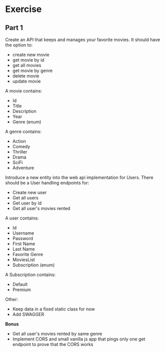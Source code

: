 # Exercise 
## Part 1
Create an API that keeps and manages your favorite movies. It should have the option to:

* create new movie
* get movie by id
* get all movies 
* get movie by genre
* delete movie
* update movie

A movie contains:
* Id
* Title
* Description
* Year
* Genre (enum)

A genre contains:
* Action
* Comedy
* Thriller
* Drama
* SciFi
* Adventure

Introduce a new entity into the web api implementation for Users. There should be a User handling endpoints for:
* Create new user
* Get all users
* Get user by id
* Get all user's movies rented

A user contains:
* Id
* Username
* Password
* First Name
* Last Name
* Favorite Genre
* MoviesList
* Subscription (enum)

A Subscription contains:
* Default
* Premium

Other:
* Keep data in a fixed static class for now
* Add SWAGGER

**Bonus** 
* Get all user's movies rented by same genre
* Implement CORS and small vanilla js app that pings only one get endpoint to prove that the CORS works
